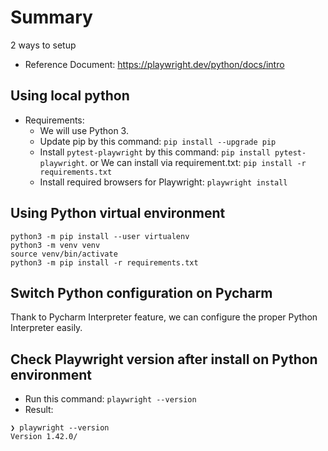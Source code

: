 # Summary 
2 ways to setup
- Reference Document: https://playwright.dev/python/docs/intro

## Using local python
- Requirements:
    + We will use Python 3.
    + Update pip by this command: `pip install --upgrade pip` 
    + Install `pytest-playwright` by this command: `pip install pytest-playwright`.
or We can install via requirement.txt: `pip install -r requirements.txt`
    + Install required browsers for Playwright: `playwright install`

## Using Python virtual environment

```
python3 -m pip install --user virtualenv
python3 -m venv venv
source venv/bin/activate
python3 -m pip install -r requirements.txt
```

## Switch Python configuration on Pycharm
Thank to Pycharm Interpreter feature, we can configure the proper Python Interpreter easily.

## Check Playwright version after install on Python environment
- Run this command: ```playwright --version```
- Result:
```angular2html
❯ playwright --version
Version 1.42.0/
```

